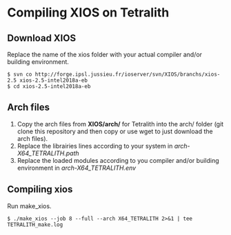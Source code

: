 # Compiling XIOS on Tetralith
## Download XIOS

Replace the name of the xios folder with your actual compiler and/or
building environment.

    $ svn co http://forge.ipsl.jussieu.fr/ioserver/svn/XIOS/branchs/xios-2.5 xios-2.5-intel2018a-eb
    $ cd xios-2.5-intel2018a-eb

## Arch files

1. Copy the arch files from **XIOS/arch/** for Tetralith into the arch/ folder
   (git clone this repository and
   then copy or use wget to just download the arch files).
2. Replace the librairies lines according to your system in
   *arch-X64_TETRALITH.path*
3. Replace the loaded modules according to you compiler and/or building environment
   in *arch-X64_TETRALITH.env*

## Compiling xios

Run make_xios.

    $ ./make_xios --job 8 --full --arch X64_TETRALITH 2>&1 | tee TETRALITH_make.log